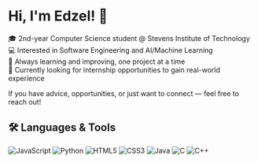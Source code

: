 # Hi, I'm Edzel! 👋

🎓 2nd-year Computer Science student @ Stevens Institute of Technology  
💻 Interested in Software Engineering and AI/Machine Learning  
🚀 Always learning and improving, one project at a time  
🌟 Currently looking for internship opportunities to gain real-world experience

If you have advice, opportunities, or just want to connect — feel free to reach out!

## 🛠️ Languages & Tools
![JavaScript](https://img.shields.io/badge/Code-JavaScript-informational?style=flat&logo=javascript&logoColor=white&color=2bbc8a)
![Python](https://img.shields.io/badge/Code-Python-informational?style=flat&logo=python&logoColor=white&color=2bbc8a)
![HTML5](https://img.shields.io/badge/Code-HTML5-informational?style=flat&logo=html5&logoColor=white&color=2bbc8a)
![CSS3](https://img.shields.io/badge/Code-CSS3-informational?style=flat&logo=css3&logoColor=white&color=2bbc8a)
![Java](https://img.shields.io/badge/Code-Java-informational?style=flat&logo=java&logoColor=white&color=2bbc8a)
![C](https://img.shields.io/badge/Code-C-informational?style=flat&logo=c&logoColor=white&color=2bbc8a)
![C++](https://img.shields.io/badge/Code-C++-informational?style=flat&logo=c%2B%2B&logoColor=white&color=2bbc8a)
